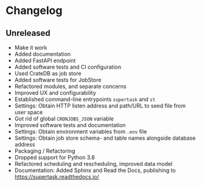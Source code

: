 # Changelog

## Unreleased
- Make it work
- Added documentation
- Added FastAPI endpoint
- Added software tests and CI configuration
- Used CrateDB as job store
- Added software tests for JobStore
- Refactored modules, and separate concerns
- Improved UX and configurability
- Established command-line entrypoints `supertask` and `st`
- Settings: Obtain HTTP listen address and path/URL to seed file
  from user space
- Got rid of global `CRONJOBS_JSON` variable
- Improved software tests and documentation
- Settings: Obtain environment variables from `.env` file
- Settings: Obtain job store schema- and table names alongside database address
- Packaging / Refactoring
- Dropped support for Python 3.8
- Refactored scheduling and rescheduling, improved data model
- Documentation: Added Sphinx and Read the Docs, publishing to
  https://supertask.readthedocs.io/
